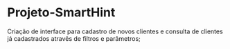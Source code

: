 # Projeto-SmartHint
Criação de interface para cadastro de novos clientes e consulta de clientes já cadastrados atravês de filtros e parâmetros;
